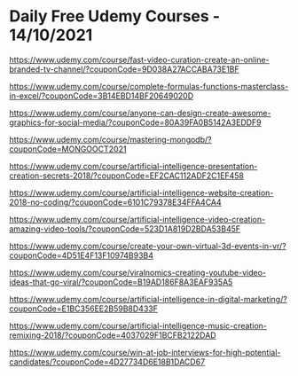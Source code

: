 # Daily Free Udemy Courses - 14/10/2021

https://www.udemy.com/course/fast-video-curation-create-an-online-branded-tv-channel/?couponCode=9D038A27ACCABA73E1BF
https://www.udemy.com/course/complete-formulas-functions-masterclass-in-excel/?couponCode=3B14EBD14BF20649020D
https://www.udemy.com/course/anyone-can-design-create-awesome-graphics-for-social-media/?couponCode=80A39FA0B5142A3EDDF9
https://www.udemy.com/course/mastering-mongodb/?couponCode=MONGOOCT2021
https://www.udemy.com/course/artificial-intelligence-presentation-creation-secrets-2018/?couponCode=EF2CAC112ADF2C1EF458
https://www.udemy.com/course/artificial-intelligence-website-creation-2018-no-coding/?couponCode=6101C79378E34FFA4CA4
https://www.udemy.com/course/artificial-intelligence-video-creation-amazing-video-tools/?couponCode=523D1A819D2BDA53B45F
https://www.udemy.com/course/create-your-own-virtual-3d-events-in-vr/?couponCode=4D51E4F13F10974B93B4
https://www.udemy.com/course/viralnomics-creating-youtube-video-ideas-that-go-viral/?couponCode=B19AD186F8A3EAF935A5
https://www.udemy.com/course/artificial-intelligence-in-digital-marketing/?couponCode=E1BC356EE2B59B8D433F
https://www.udemy.com/course/artificial-intelligence-music-creation-remixing-2018/?couponCode=4037029F1BCFB2122DAD
https://www.udemy.com/course/win-at-job-interviews-for-high-potential-candidates/?couponCode=4D27734D6E18B1DACD67
